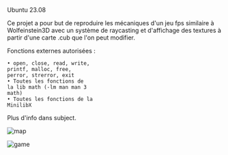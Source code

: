 Ubuntu 23.08

Ce projet a pour but de reproduire les mécaniques d'un jeu fps similaire à Wolfeinstein3D avec un système de raycasting et d'affichage des textures à partir d'une carte .cub que l'on peut modifier.


Fonctions externes autorisées :

	• open, close, read, write,
	printf, malloc, free,
	perror, strerror, exit
	• Toutes les fonctions de
	la lib math (-lm man man 3
	math)
	• Toutes les fonctions de la
	MinilibX

Plus d'info dans subject.


![map](https://github.com/Sarioglu-Fatih/Cub3d/assets/111273279/a977174d-c3d5-46a2-b200-21d270aa05d6)


![game](https://github.com/Sarioglu-Fatih/Cub3d/assets/111273279/a48b825e-9383-4e52-a099-3d737afe17cf)
